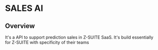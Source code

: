 # SALES AI

## Overview

It's a API to support prediction sales in Z-SUITE SaaS. It's build essentially for Z-SUITE with specificity of their teams





